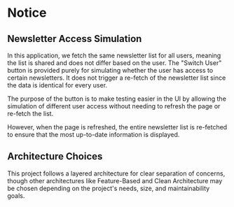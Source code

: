 # Notice

## Newsletter Access Simulation

In this application, we fetch the same newsletter list for all users, meaning the list is shared and does not differ based on the user. The "Switch User" button is provided purely for simulating whether the user has access to certain newsletters. It does not trigger a re-fetch of the newsletter list since the data is identical for every user.

The purpose of the button is to make testing easier in the UI by allowing the simulation of different user access without needing to refresh the page or re-fetch the list.

However, when the page is refreshed, the entire newsletter list is re-fetched to ensure that the most up-to-date information is displayed.

## Architecture Choices

This project follows a layered architecture for clear separation of concerns, though other architectures like Feature-Based and Clean Architecture may be chosen depending on the project's needs, size, and maintainability goals.

